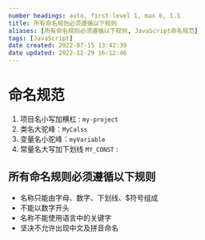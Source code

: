 ```yaml
---
number headings: auto, first-level 1, max 6, 1.1
title: 所有命名规则必须遵循以下规则
aliases: [所有命名规则必须遵循以下规则, JavaScript命名规范]
tags: [JavaScript]
date created: 2022-07-15 13:42:39
date updated: 2022-12-29 16:12:46
---
```


# 命名规范

1. 项目名小写加横杠 : `my-project`
2. 类名大驼峰：`MyCalss`
3. 变量名小驼峰：`myVariable`
4. 常量名大写加下划线 `MY_CONST` :

## 所有命名规则必须遵循以下规则

- 名称只能由字母、数字、下划线、$符号组成
- 不能以数字开头
- 名称不能使用语言中的关键字
- 坚决不允许出现中文及拼音命名
